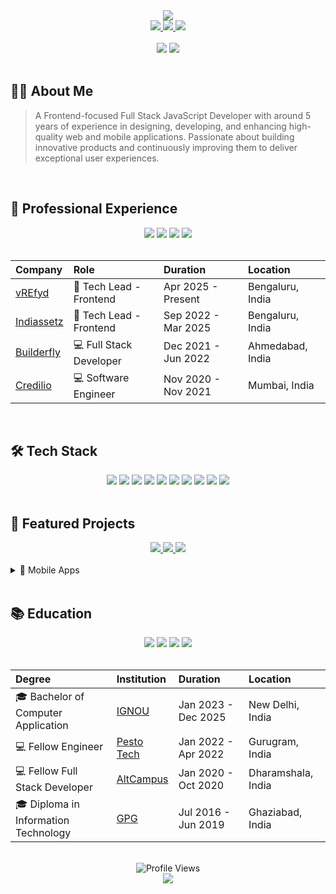 <div align="center">
  <img src="https://capsule-render.vercel.app/api?type=waving&color=gradient&customColorList=12&height=200&section=header&text=Deepak%20Sharma&fontSize=80&fontAlignY=35&desc=Frontend%20Developer%20|%20Tech%20Lead%20|%20Full%20Stack%20Developer&descAlignY=55&descAlign=50" />
</div>

<div align="center">
  <a href="https://linkedin.com/in/dasjideepak">
    <img src="https://img.shields.io/badge/LinkedIn-0A66C2?style=flat-square&logo=linkedin&logoColor=white" />
  </a>
  <a href="https://twitter.com/dasjideepak">
    <img src="https://img.shields.io/badge/Twitter-1DA1F2?style=flat-square&logo=twitter&logoColor=white" />
  </a>
  <a href="https://medium.com/@dasjideepak">
    <img src="https://img.shields.io/badge/Medium-000000?style=flat-square&logo=medium&logoColor=white" />
  </a>
</div>

<br/>

<div align="center">
  <img src="https://github-readme-stats.vercel.app/api?username=dasjideepak&show_icons=true&theme=tokyonight&hide_border=true" />
  <img src="https://github-readme-streak-stats.herokuapp.com/?user=dasjideepak&theme=tokyonight&hide_border=true" />
</div>

<br/>

## 👨‍💻 About Me

> A Frontend-focused Full Stack JavaScript Developer with around 5 years of experience in designing, developing, and enhancing high-quality web and mobile applications. Passionate about building innovative products and continuously improving them to deliver exceptional user experiences.

<br/>

## 🎯 Professional Experience

<div align="center">
  <img src="https://img.shields.io/badge/vREfyd-000000?style=for-the-badge&logo=vercel&logoColor=white" />
  <img src="https://img.shields.io/badge/Indiassetz-000000?style=for-the-badge&logo=vercel&logoColor=white" />
  <img src="https://img.shields.io/badge/Builderfly-000000?style=for-the-badge&logo=vercel&logoColor=white" />
  <img src="https://img.shields.io/badge/Credilio-000000?style=for-the-badge&logo=vercel&logoColor=white" />
</div>

<br/>

| Company                                   | Role                    | Duration            | Location         |
| :---------------------------------------- | :---------------------- | :------------------ | :--------------- |
| [vREfyd](https://vrefyd.com/)             | 🎯 Tech Lead - Frontend | Apr 2025 - Present  | Bengaluru, India |
| [Indiassetz](https://indiassetz.com/)     | 🎯 Tech Lead - Frontend | Sep 2022 - Mar 2025 | Bengaluru, India |
| [Builderfly](https://www.builderfly.com/) | 💻 Full Stack Developer | Dec 2021 - Jun 2022 | Ahmedabad, India |
| [Credilio](https://www.credilio.in/)      | 💻 Software Engineer    | Nov 2020 - Nov 2021 | Mumbai, India    |

<br/>

## 🛠️ Tech Stack

<div align="center">
  <img src="https://img.shields.io/badge/JavaScript-F7DF1E?style=flat-square&logo=javascript&logoColor=black" />
  <img src="https://img.shields.io/badge/TypeScript-3178C6?style=flat-square&logo=typescript&logoColor=white" />
  <img src="https://img.shields.io/badge/React-61DAFB?style=flat-square&logo=react&logoColor=black" />
  <img src="https://img.shields.io/badge/Next.js-000000?style=flat-square&logo=next.js&logoColor=white" />
  <img src="https://img.shields.io/badge/React_Native-61DAFB?style=flat-square&logo=react&logoColor=black" />
  <img src="https://img.shields.io/badge/Node.js-339933?style=flat-square&logo=nodedotjs&logoColor=white" />
  <img src="https://img.shields.io/badge/MongoDB-47A248?style=flat-square&logo=mongodb&logoColor=white" />
  <img src="https://img.shields.io/badge/PostgreSQL-336791?style=flat-square&logo=postgresql&logoColor=white" />
  <img src="https://img.shields.io/badge/Tailwind_CSS-38B2AC?style=flat-square&logo=tailwind-css&logoColor=white" />
  <img src="https://img.shields.io/badge/Material_UI-0081CB?style=flat-square&logo=material-ui&logoColor=white" />
</div>

<br/>

## 🌟 Featured Projects

<div align="center">
  <a href="https://aira.vrefyd.com/login">
    <img src="https://img.shields.io/badge/AIRA-vREfyd-000000?style=for-the-badge&logo=vercel&logoColor=white" />
  </a>
  <a href="https://rehub.vrefyd.com/login">
    <img src="https://img.shields.io/badge/ReHub-vREfyd-000000?style=for-the-badge&logo=vercel&logoColor=white" />
  </a>
  <a href="https://doors.indiassetz.com/">
    <img src="https://img.shields.io/badge/Doors-Indiassetz-000000?style=for-the-badge&logo=vercel&logoColor=white" />
  </a>
</div>

<br/>

<details>
<summary>📱 Mobile Apps</summary>
<br/>
<div align="center">
  <a href="https://play.google.com/store/apps/details?id=com.indiassetz_mobile.prod">
    <img src="https://img.shields.io/badge/Indiassetz-Android-3DDC84?style=for-the-badge&logo=android&logoColor=white" />
  </a>
  <a href="https://apps.apple.com/in/app/indiassetz/id1632174365">
    <img src="https://img.shields.io/badge/Indiassetz-iOS-000000?style=for-the-badge&logo=ios&logoColor=white" />
  </a>
</div>
</details>

<br/>

## 📚 Education

<div align="center">
  <img src="https://img.shields.io/badge/IGNOU-000000?style=for-the-badge&logo=vercel&logoColor=white" />
  <img src="https://img.shields.io/badge/Pesto_Tech-000000?style=for-the-badge&logo=vercel&logoColor=white" />
  <img src="https://img.shields.io/badge/AltCampus-000000?style=for-the-badge&logo=vercel&logoColor=white" />
  <img src="https://img.shields.io/badge/GPG-000000?style=for-the-badge&logo=vercel&logoColor=white" />
</div>

<br/>

| Degree                               | Institution                           | Duration            | Location           |
| :----------------------------------- | :------------------------------------ | :------------------ | :----------------- |
| 🎓 Bachelor of Computer Application  | [IGNOU](https://www.ignou.ac.in/)     | Jan 2023 - Dec 2025 | New Delhi, India   |
| 💻 Fellow Engineer                   | [Pesto Tech](https://pesto.tech/)     | Jan 2022 - Apr 2022 | Gurugram, India    |
| 💻 Fellow Full Stack Developer       | [AltCampus](https://altcampus.com/)   | Jan 2020 - Oct 2020 | Dharamshala, India |
| 🎓 Diploma in Information Technology | [GPG](https://www.gpghaziabad.ac.in/) | Jul 2016 - Jun 2019 | Ghaziabad, India   |

<br/>

<div align="center">
  <img src="https://komarev.com/ghpvc/?username=dasjideepak&style=flat-square&color=blue" alt="Profile Views" />
</div>

<div align="center">
  <img src="https://capsule-render.vercel.app/api?type=waving&color=gradient&customColorList=12&height=100&section=footer" />
</div>

